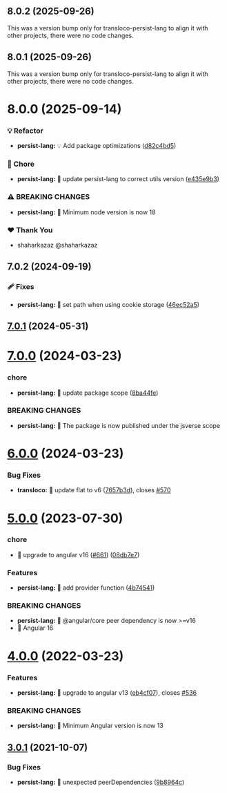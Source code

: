 ## 8.0.2 (2025-09-26)

This was a version bump only for transloco-persist-lang to align it with other projects, there were no code changes.

## 8.0.1 (2025-09-26)

This was a version bump only for transloco-persist-lang to align it with other projects, there were no code changes.

# 8.0.0 (2025-09-14)

### 💡 Refactor

- **persist-lang:** 💡 Add package optimizations ([d82c4bd5](https://github.com/jsverse/transloco/commit/d82c4bd5))

### 🤖 Chore

- **persist-lang:** 🤖 update persist-lang to correct utils version ([e435e9b3](https://github.com/jsverse/transloco/commit/e435e9b3))

### ⚠ BREAKING CHANGES

- **persist-lang:** 🧨 Minimum node version is now 18

### ❤️ Thank You

- shaharkazaz @shaharkazaz

## 7.0.2 (2024-09-19)

### 🩹 Fixes

- **persist-lang:** 🐛 set path when using cookie storage ([46ec52a5](https://github.com/jsverse/transloco/commit/46ec52a5ac6c9ec1809fa850e8c4a1fc1616245b))

## [7.0.1](https://github.com/jsverse/transloco/compare/transloco-persist-lang-7.0.0...transloco-persist-lang-7.0.1) (2024-05-31)

# [7.0.0](https://github.com/jsverse/transloco/compare/transloco-persist-lang-6.0.0...transloco-persist-lang-7.0.0) (2024-03-23)

### chore

- **persist-lang:** 🤖 update package scope ([8ba44fe](https://github.com/jsverse/transloco/commit/8ba44fea1193309f6920284123a4a78839c40ffc))

### BREAKING CHANGES

- **persist-lang:** 🧨 The package is now published under the jsverse scope

# [6.0.0](https://github.com/jsverse/transloco/compare/transloco-persist-lang-5.0.0...transloco-persist-lang-6.0.0) (2024-03-23)

### Bug Fixes

- **transloco:** 🐛 update flat to v6 ([7657b3d](https://github.com/jsverse/transloco/commit/7657b3de185b011bd35f815436da759aae33fc26)), closes [#570](https://github.com/jsverse/transloco/issues/570)

# [5.0.0](https://github.com/jsverse/transloco/compare/transloco-persist-lang-4.0.0...transloco-persist-lang-5.0.0) (2023-07-30)

### chore

- 🤖 upgrade to angular v16 ([#661](https://github.com/jsverse/transloco/issues/661)) ([08db7e7](https://github.com/jsverse/transloco/commit/08db7e7d1f64846fa0b07123dee8ff5bff20b4f0))

### Features

- **persist-lang:** 🎸 add provider function ([4b74541](https://github.com/jsverse/transloco/commit/4b74541508ee2cdcc73446450f711b541eeb8cb3))

### BREAKING CHANGES

- **persist-lang:** 🧨 @angular/core peer dependency is now >=v16
- 🧨 Angular 16

# [4.0.0](https://github.com/jsverse/transloco/compare/transloco-persist-lang-3.0.1...transloco-persist-lang-4.0.0) (2022-03-23)

### Features

- **persist-lang:** 🎸 upgrade to angular v13 ([eb4cf07](https://github.com/jsverse/transloco/commit/eb4cf078f25ce2e8608b31e5011aaec48fd3daf4)), closes [#536](https://github.com/jsverse/transloco/issues/536)

### BREAKING CHANGES

- **persist-lang:** 🧨 Minimum Angular version is now 13

## [3.0.1](https://github.com/jsverse/transloco/compare/transloco-persist-lang-3.0.0...transloco-persist-lang-3.0.1) (2021-10-07)

### Bug Fixes

- **persist-lang:** 🐛 unexpected peerDependencies ([9b8964c](https://github.com/jsverse/transloco/commit/9b8964c2caf7e8bd0b1bc2b8ac1105c51da71ec9))
